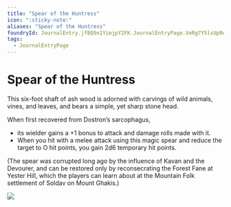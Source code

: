 ```yaml
---
title: "Spear of the Huntress"
icon: ":sticky-note:"
aliases: "Spear of the Huntress"
foundryId: JournalEntry.jfBQ9n1YiejpY2FK.JournalEntryPage.VeRg7Y5lsUpRoz3g
tags:
  - JournalEntryPage
---
```


# Spear of the Huntress
This six-foot shaft of ash wood is adorned with carvings of wild animals, vines, and leaves, and bears a simple, yet sharp stone head. 

When first recovered from Dostron’s sarcophagus,  
- its wielder gains a +1 bonus to attack and damage rolls made with it.
- When you hit with a melee attack using this magic spear and reduce the target to O hit points, you gain 2d6 temporary hit points. 

(The spear was corrupted long ago by the influence of Kavan and the Devourer, and can be restored only by reconsecrating the Forest Fane at Yester Hill, which the players can learn about at the Mountain Folk settlement of Soldav on Mount Ghakis.)

![](https://www.dndbeyond.com/avatars/thumbnails/12/627/1000/1000/636352151174840980.png)
